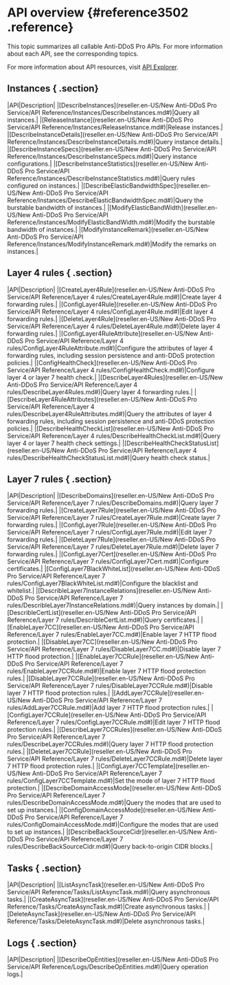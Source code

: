 # API overview {#reference3502 .reference}

This topic summarizes all callable Anti-DDoS Pro APIs. For more information about each API, see the corresponding topics.

For more information about API resources, visit [API Explorer](https://api.aliyun.com).

## Instances { .section}

|API|Description|
|[DescribeInstances](reseller.en-US/New Anti-DDoS Pro Service/API Reference/Instances/DescribeInstances.md#)|Query all instances.|
|[ReleaseInstance](reseller.en-US/New Anti-DDoS Pro Service/API Reference/Instances/ReleaseInstance.md#)|Release instances.|
|[DescribeInstanceDetails](reseller.en-US/New Anti-DDoS Pro Service/API Reference/Instances/DescribeInstanceDetails.md#)|Query instance details.|
|[DescribeInstanceSpecs](reseller.en-US/New Anti-DDoS Pro Service/API Reference/Instances/DescribeInstanceSpecs.md#)|Query instance configurations.|
|[DescribeInstanceStatistics](reseller.en-US/New Anti-DDoS Pro Service/API Reference/Instances/DescribeInstanceStatistics.md#)|Query rules configured on instances.|
|[DescribeElasticBandwidthSpec](reseller.en-US/New Anti-DDoS Pro Service/API Reference/Instances/DescribeElasticBandwidthSpec.md#)|Query the burstable bandwidth of instances.|
|[ModifyElasticBandWidth](reseller.en-US/New Anti-DDoS Pro Service/API Reference/Instances/ModifyElasticBandWidth.md#)|Modify the burstable bandwidth of instances.|
|[ModifyInstanceRemark](reseller.en-US/New Anti-DDoS Pro Service/API Reference/Instances/ModifyInstanceRemark.md#)|Modify the remarks on instances.|

## Layer 4 rules { .section}

|API|Description|
|[CreateLayer4Rule](reseller.en-US/New Anti-DDoS Pro Service/API Reference/Layer 4 rules/CreateLayer4Rule.md#)|Create layer 4 forwarding rules.|
|[ConfigLayer4Rule](reseller.en-US/New Anti-DDoS Pro Service/API Reference/Layer 4 rules/ConfigLayer4Rule.md#)|Edit layer 4 forwarding rules.|
|[DeleteLayer4Rule](reseller.en-US/New Anti-DDoS Pro Service/API Reference/Layer 4 rules/DeleteLayer4Rule.md#)|Delete layer 4 forwarding rules.|
|[ConfigLayer4RuleAttribute](reseller.en-US/New Anti-DDoS Pro Service/API Reference/Layer 4 rules/ConfigLayer4RuleAttribute.md#)|Configure the attributes of layer 4 forwarding rules, including session persistence and anti-DDoS protection policies.|
|[ConfigHealthCheck](reseller.en-US/New Anti-DDoS Pro Service/API Reference/Layer 4 rules/ConfigHealthCheck.md#)|Configure layer 4 or layer 7 health check.|
|[DescribeLayer4Rules](reseller.en-US/New Anti-DDoS Pro Service/API Reference/Layer 4 rules/DescribeLayer4Rules.md#)|Query layer 4 forwarding rules.|
|[DescribeLayer4RuleAttributes](reseller.en-US/New Anti-DDoS Pro Service/API Reference/Layer 4 rules/DescribeLayer4RuleAttributes.md#)|Query the attributes of layer 4 forwarding rules, including session persistence and anti-DDoS protection policies.|
|[DescribeHealthCheckList](reseller.en-US/New Anti-DDoS Pro Service/API Reference/Layer 4 rules/DescribeHealthCheckList.md#)|Query layer 4 or layer 7 health check settings.|
|[DescribeHealthCheckStatusList](reseller.en-US/New Anti-DDoS Pro Service/API Reference/Layer 4 rules/DescribeHealthCheckStatusList.md#)|Query health check status.|

## Layer 7 rules { .section}

|API|Description|
|[DescribeDomains](reseller.en-US/New Anti-DDoS Pro Service/API Reference/Layer 7 rules/DescribeDomains.md#)|Query layer 7 forwarding rules.|
|[CreateLayer7Rule](reseller.en-US/New Anti-DDoS Pro Service/API Reference/Layer 7 rules/CreateLayer7Rule.md#)|Create layer 7 forwarding rules.|
|[ConfigLayer7Rule](reseller.en-US/New Anti-DDoS Pro Service/API Reference/Layer 7 rules/ConfigLayer7Rule.md#)|Edit layer 7 forwarding rules.|
|[DeleteLayer7Rule](reseller.en-US/New Anti-DDoS Pro Service/API Reference/Layer 7 rules/DeleteLayer7Rule.md#)|Delete layer 7 forwarding rules.|
|[ConfigLayer7Cert](reseller.en-US/New Anti-DDoS Pro Service/API Reference/Layer 7 rules/ConfigLayer7Cert.md#)|Configure certificates.|
|[ConfigLayer7BlackWhiteList](reseller.en-US/New Anti-DDoS Pro Service/API Reference/Layer 7 rules/ConfigLayer7BlackWhiteList.md#)|Configure the blacklist and whitelist.|
|[DescribleLayer7InstanceRelations](reseller.en-US/New Anti-DDoS Pro Service/API Reference/Layer 7 rules/DescribleLayer7InstanceRelations.md#)|Query instances by domain.|
|[DescribleCertList](reseller.en-US/New Anti-DDoS Pro Service/API Reference/Layer 7 rules/DescribleCertList.md#)|Query certificates.|
|[EnableLayer7CC](reseller.en-US/New Anti-DDoS Pro Service/API Reference/Layer 7 rules/EnableLayer7CC.md#)|Enable layer 7 HTTP flood protection.|
|[DisableLayer7CC](reseller.en-US/New Anti-DDoS Pro Service/API Reference/Layer 7 rules/DisableLayer7CC.md#)|Disable layer 7 HTTP flood protection.|
|[EnableLayer7CCRule](reseller.en-US/New Anti-DDoS Pro Service/API Reference/Layer 7 rules/EnableLayer7CCRule.md#)|Enable layer 7 HTTP flood protection rules.|
|[DisableLayer7CCRule](reseller.en-US/New Anti-DDoS Pro Service/API Reference/Layer 7 rules/DisableLayer7CCRule.md#)|Disable layer 7 HTTP flood protection rules.|
|[AddLayer7CCRule](reseller.en-US/New Anti-DDoS Pro Service/API Reference/Layer 7 rules/AddLayer7CCRule.md#)|Add layer 7 HTTP flood protection rules.|
|[ConfigLayer7CCRule](reseller.en-US/New Anti-DDoS Pro Service/API Reference/Layer 7 rules/ConfigLayer7CCRule.md#)|Edit layer 7 HTTP flood protection rules.|
|[DescribeLayer7CCRules](reseller.en-US/New Anti-DDoS Pro Service/API Reference/Layer 7 rules/DescribeLayer7CCRules.md#)|Query layer 7 HTTP flood protection rules.|
|[DeleteLayer7CCRule](reseller.en-US/New Anti-DDoS Pro Service/API Reference/Layer 7 rules/DeleteLayer7CCRule.md#)|Delete layer 7 HTTP flood protection rules.|
|[ConfigLayer7CCTemplate](reseller.en-US/New Anti-DDoS Pro Service/API Reference/Layer 7 rules/ConfigLayer7CCTemplate.md#)|Set the mode of layer 7 HTTP flood protection.|
|[DescribeDomainAccessMode](reseller.en-US/New Anti-DDoS Pro Service/API Reference/Layer 7 rules/DescribeDomainAccessMode.md#)|Query the modes that are used to set up instances.|
|[ConfigDomainAccessMode](reseller.en-US/New Anti-DDoS Pro Service/API Reference/Layer 7 rules/ConfigDomainAccessMode.md#)|Configure the modes that are used to set up instances.|
|[DescribeBackSourceCidr](reseller.en-US/New Anti-DDoS Pro Service/API Reference/Layer 7 rules/DescribeBackSourceCidr.md#)|Query back-to-origin CIDR blocks.|

## Tasks { .section}

|API|Description|
|[ListAsyncTask](reseller.en-US/New Anti-DDoS Pro Service/API Reference/Tasks/ListAsyncTask.md#)|Query asynchronous tasks.|
|[CreateAsyncTask](reseller.en-US/New Anti-DDoS Pro Service/API Reference/Tasks/CreateAsyncTask.md#)|Create asynchronous tasks.|
|[DeleteAsyncTask](reseller.en-US/New Anti-DDoS Pro Service/API Reference/Tasks/DeleteAsyncTask.md#)|Delete asynchronous tasks.|

## Logs { .section}

|API|Description|
|[DescribeOpEntities](reseller.en-US/New Anti-DDoS Pro Service/API Reference/Logs/DescribeOpEntities.md#)|Query operation logs.|

